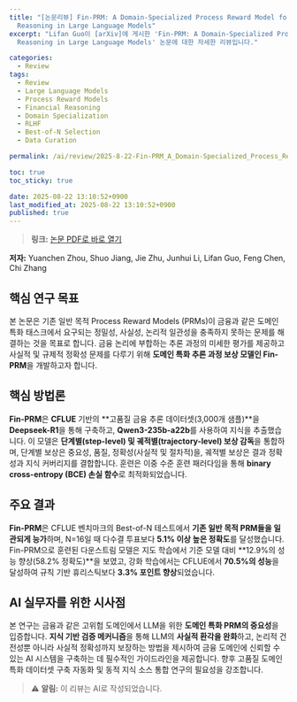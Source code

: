 ```yaml
---
title: "[논문리뷰] Fin-PRM: A Domain-Specialized Process Reward Model for Financial
  Reasoning in Large Language Models"
excerpt: "Lifan Guo이 [arXiv]에 게시한 'Fin-PRM: A Domain-Specialized Process Reward Model for Financial
  Reasoning in Large Language Models' 논문에 대한 자세한 리뷰입니다."

categories:
  - Review
tags:
  - Review
  - Large Language Models
  - Process Reward Models
  - Financial Reasoning
  - Domain Specialization
  - RLHF
  - Best-of-N Selection
  - Data Curation

permalink: /ai/review/2025-8-22-Fin-PRM_A_Domain-Specialized_Process_Reward_Model_for_Financial_Reasoning_in_Large_Language_Models/

toc: true
toc_sticky: true

date: 2025-08-22 13:10:52+0900
last_modified_at: 2025-08-22 13:10:52+0900
published: true
---
```

> **링크:** [논문 PDF로 바로 열기](https://arxiv.org/abs/2508.15202)

**저자:** Yuanchen Zhou, Shuo Jiang, Jie Zhu, Junhui Li, Lifan Guo, Feng Chen, Chi Zhang



## 핵심 연구 목표
본 논문은 기존 일반 목적 Process Reward Models (PRMs)이 금융과 같은 도메인 특화 태스크에서 요구되는 정밀성, 사실성, 논리적 일관성을 충족하지 못하는 문제를 해결하는 것을 목표로 합니다. 금융 논리에 부합하는 추론 과정의 미세한 평가를 제공하고 사실적 및 규제적 정확성 문제를 다루기 위해 **도메인 특화 추론 과정 보상 모델인 Fin-PRM**을 개발하고자 합니다.

## 핵심 방법론
**Fin-PRM**은 **CFLUE** 기반의 **고품질 금융 추론 데이터셋(3,000개 샘플)**을 **Deepseek-R1**을 통해 구축하고, **Qwen3-235b-a22b**를 사용하여 지식을 추출했습니다. 이 모델은 **단계별(step-level) 및 궤적별(trajectory-level) 보상 감독**을 통합하며, 단계별 보상은 중요성, 품질, 정확성(사실적 및 절차적)을, 궤적별 보상은 결과 정확성과 지식 커버리지를 결합합니다. 훈련은 이중 수준 훈련 패러다임을 통해 **binary cross-entropy (BCE) 손실 함수**로 최적화되었습니다.

## 주요 결과
**Fin-PRM**은 CFLUE 벤치마크의 Best-of-N 테스트에서 **기존 일반 목적 PRM들을 일관되게 능가**하며, N=16일 때 다수결 투표보다 **5.1% 이상 높은 정확도**를 달성했습니다. Fin-PRM으로 훈련된 다운스트림 모델은 지도 학습에서 기준 모델 대비 **12.9%의 성능 향상(58.2% 정확도)**을 보였고, 강화 학습에서는 CFLUE에서 **70.5%의 성능**을 달성하여 규칙 기반 휴리스틱보다 **3.3% 포인트 향상**되었습니다.

## AI 실무자를 위한 시사점
본 연구는 금융과 같은 고위험 도메인에서 LLM을 위한 **도메인 특화 PRM의 중요성**을 입증합니다. **지식 기반 검증 메커니즘**을 통해 LLM의 **사실적 환각을 완화**하고, 논리적 건전성뿐 아니라 사실적 정확성까지 보장하는 방법을 제시하여 금융 도메인에 신뢰할 수 있는 AI 시스템을 구축하는 데 필수적인 가이드라인을 제공합니다. 향후 고품질 도메인 특화 데이터셋 구축 자동화 및 동적 지식 소스 통합 연구의 필요성을 강조합니다.

> ⚠️ **알림:** 이 리뷰는 AI로 작성되었습니다.